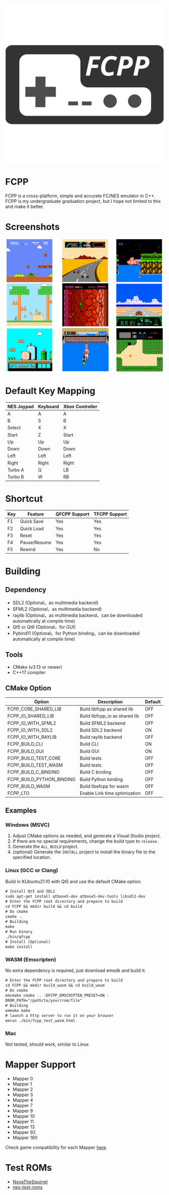 <div align="center">
  <img src="./images/Logo.svg">
</div>

# FCPP
FCPP is a cross-platform, simple and accurate FC/NES emulator in C++.
FCPP is my undergraduate graduation project, but I hope not limited to this and make it better.

# Screenshots
![Screenshots](/images/Screenshots.png)

# Default Key Mapping
| NES Joypad | Keyboard | Xbox Controller |
| ---------- | -------- | --------------- |
| A          | A        | A               |
| B          | S        | B               |
| Select     | X        | X               |
| Start      | Z        | Start           |
| Up         | Up       | Up              |
| Down       | Down     | Down            |
| Left       | Left     | Left            |
| Right      | Right    | Right           |
| Turbo A    | Q        | LB              |
| Turbo B    | W        | RB              |

# Shortcut
| Key | Feature      | QFCPP Support | TFCPP Support |
| --- | ------------ | ------------- | ------------- |
| F1  | Quick Save   | Yes           | Yes           |
| F2  | Quick Load   | Yes           | Yes           |
| F3  | Reset        | Yes           | Yes           |
| F4  | Pause/Resume | Yes           | Yes           |
| F5  | Rewind       | Yes           | No            |

# Building
## Dependency
- SDL2 (Optional，as multimedia backend)
- SFML2 (Optional，as multimedia backend)
- raylib (Optional，as multimedia backend，can be downloaded automatically at compile time)
- Qt5 or Qt6 (Optional，for GUI)
- Pybind11 (Optional，for Python binding，can be downloaded automatically at compile time)
## Tools
- CMake (v3.13 or newer)
- C++17 compiler
## CMake Option
| Option                    | Description                    | Default |
| ------------------------- | ------------------------------ | ------- |
| FCPP_CORE_SHARED_LIB      | Build libfcpp as shared lib    | OFF     |
| FCPP_IO_SHARED_LIB        | Build libfcpp_io as shared lib | OFF     |
| FCPP_IO_WITH_SFML2        | Build SFML2 backend            | OFF     |
| FCPP_IO_WITH_SDL2         | Build SDL2 backend             | ON      |
| FCPP_IO_WITH_RAYLIB       | Build raylib backend           | OFF     |
| FCPP_BUILD_CLI            | Build CLI                      | ON      |
| FCPP_BUILD_GUI            | Build GUI                      | ON      |
| FCPP_BUILD_TEST_CORE      | Build tests                    | OFF     |
| FCPP_BUILD_TEST_WASM      | Build tests                    | OFF     |
| FCPP_BUILD_C_BINDING      | Build C binding                | OFF     |
| FCPP_BUILD_PYTHON_BINDING | Build Python binding           | OFF     |
| FCPP_BUILD_WASM           | Build libefcpp for wasm        | OFF     |
| FCPP_LTO                  | Enable Link time optimization  | OFF     |
## Examples
### Windows (MSVC)
1. Adjust CMake options as needed, and generate a Visual Studio project.
2. If there are no special requirements, change the build type to `release`.
3. Generate the `ALL_BUILD` project.
4. (optional) Generate the `INSTALL` project to install the binary file to the specified location.
### Linux (GCC or Clang)
Build in KUbuntu21.10 with Qt5 and use the default CMake option:
```shell
# Install Qt5 and SDL2
sudo apt-get install qtbase5-dev qtbase5-dev-tools libsdl2-dev
# Enter the FCPP root directory and prepare to build
cd FCPP && mkdir build && cd build
# Do cmake
cmake ..
# Building
make
# Run binary
./bin/qfcpp
# Install (Optional)
make install
```
### WASM (Emscripten)
No extra dependency is required, just download emsdk and build it:
```shell
# Enter the FCPP root directory and prepare to build
cd FCPP && mkdir build_wasm && cd build_wasm
# Do cmake
emcmake cmake .. -DFCPP_EMSCRIPTEN_PRESET=ON -DROM_PATH="/path/to/your/rom/file"
# Building
emmake make
# launch a http server to run it on your browser
emrun ./bin/fcpp_test_wasm.html
```
### Mac
Not tested, should work, similar to Linux

# Mapper Support
- Mapper 0
- Mapper 1
- Mapper 2
- Mapper 3
- Mapper 4
- Mapper 7
- Mapper 9
- Mapper 10
- Mapper 11
- Mapper 13
- Mapper 92
- Mapper 180

Check game compatibility for each Mapper [here](http://tuxnes.sourceforge.net/nesmapper.txt).

# Test ROMs
- [NovaTheSquirrel](https://github.com/NovaSquirrel/NovaTheSquirrel)
- [nes-test-roms](https://github.com/christopherpow/nes-test-roms)
